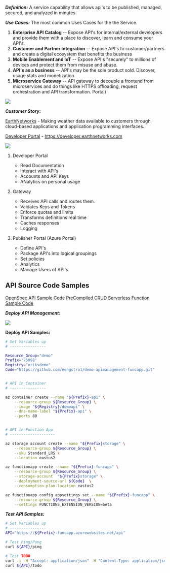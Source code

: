 ___Definition:___
A service capability that allows api's to be published, managed, secured, and analyzed in minutes.

___Use Cases:___
The most common Uses Cases for the the Service.
1. __Enterprise API Catalog__ -- Expose API's for internal/external developers and provide them with a place to discover, learn and consume your API's.
1. __Customer and Partner Integration__ -- Expose API's to customer/partners and create a digital ecosystem that benefits the business
1. __Mobile Enablement and IoT__ -- Expose API's "securely" to millions of devices and protect them from misuse and abuse.
1. __API's as a business__ -- API's may be the sole product sold.  Discover, usage stats and monetization.
1. __Microservice Gateway__ -- API gateway to decouple a frontend  from microservices and do things like HTTPS offloading, request orchestration and API transformation.
Portal)

<img src='https://raw.githubusercontent.com/danielscholl/demo-apimanagement/master/images/api_management_price.png'/>

___Customer Story:___

[EarthNetworks](https://customers.microsoft.com/en-us/story/earthnetworks) - Making weather data available to customers through cloud-based applications and application programming interfaces.

[Developer Portal](https://developer.earthnetworks.com/) - https://developer.earthnetworks.com

<img src='https://github.com/danielscholl/demo-apimanagement/raw/master/images/api_management_components.png'/>

1. Developer Portal
   - Read Documentation
   - Interact with API's
   - Accounts and API Keys
   - ANalytics on personal usage

1. Gateway
    - Receives API calls and routes them.
    - Vaidates Keys and Tokens
    - Enforce quotas and limits
    - Transforms definitions real time
    - Caches responses
    - Logging

1. Publisher Portal (Azure Portal)
    - Define API's
    - Package API's into logical groupings
    - Set policies
    - Analytics
    - Manage Users of API's


## API Source Code Samples

[OpenSpec API Sample Code](https://github.com/danielscholl/demo-apimanagement-apicode)
[PreCompiled CRUD Serverless Function Sample Code](https://github.com/danielscholl/demo-apimanagement-funcapp)

___Deploy API Management:___

<a href="https://portal.azure.com/#create/Microsoft.Template/urihttps%3A%2F%2Fraw.githubusercontent.com%2Fdanielscholl%2Fdemo-apimanagement%2Fmaster%2Ftemplates%2Fazuredeploy.json" target="_blank">
    <img src="http://azuredeploy.net/deploybutton.png"/>
</a>


__Deploy API Samples:__

```bash
# Set Variables up
# ----------------

Resource_Group="demo"
Prefix="75098"
Registry="eriksdemo"
Code="https://github.com/eengstro1/demo-apimanagement-funcapp.git"


# API in Container
# ----------------

az container create --name "${Prefix}-api" \
	--resource-group ${Resource_Group} \
	--image "${Registry}/demoapi" \
	--dns-name-label "${Prefix}-api" \
	--ports 80


# API in Function App
# --------------------

az storage account create --name "${Prefix}storage" \
    --resource-group ${Resource_Group} \
    --sku Standard_LRS \
    --location eastus2 

az functionapp create --name "${Prefix}-funcapp" \
    --resource-group ${Resource_Group} \
    --storage-account  "${Prefix}storage" \
    --deployment-source-url ${Code}  \
    --consumption-plan-location eastus2

az functionapp config appsettings set --name "${Prefix}-funcapp" \
    --resource-group ${Resource_Group} \
    --settings FUNCTIONS_EXTENSION_VERSION=beta
```

___Test API Samples:___

```bash
# Set Variables up
# ----------------
API="https://${Prefix}-funcapp.azurewebsites.net/api"

# Test Ping/Pong
curl ${API}/ping

# Test TODO
curl -i -H "Accept: application/json" -H "Content-Type: application/json" -X POST -d "{'tododescription': 'hello-world'}" ${API}/todo
curl ${API}/todo
```

